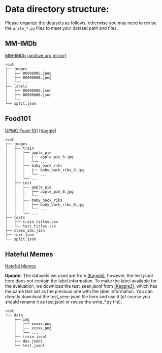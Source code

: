
# Data directory structure:
Please organize the datasets as follows, otherwise you may need to revise the `write_*.py` files to meet your dataset path and files.

## MM-IMDb
[MM-IMDb](https://github.com/johnarevalo/gmu-mmimdb) [(archive.org mirror)](https://archive.org/download/mmimdb)

    root
    ├── images            
    │   ├── 00000005.jpeg 
    │   ├── 00000008.jpeg   
    │   └── ...        
    ├── labels          
    │   ├── 00000005.json 
    │   ├── 00000008.json   
    │   └── ...        
    └── split.json 


## Food101
[UPMC Food-101](https://visiir.isir.upmc.fr/explore) [(Kaggle)](https://www.kaggle.com/datasets/gianmarco96/upmcfood101?select=texts)

    root
    ├── images            
    │   ├── train                
    │   │   ├── apple_pie
    │   │   │   ├── apple_pie_0.jpg        
    │   │   │   └── ...         
    │   │   ├── baby_back_ribs  
    │   │   │   ├── baby_back_ribs_0.jpg        
    │   │   │   └── ...    
    │   │   └── ...
    │   ├── test                
    │   │   ├── apple_pie
    │   │   │   ├── apple_pie_0.jpg        
    │   │   │   └── ...         
    │   │   ├── baby_back_ribs  
    │   │   │   ├── baby_back_ribs_0.jpg        
    │   │   │   └── ...    
    │   │   └── ...
    ├── texts          
    │   ├── train_titles.csv            
    │   └── test_titles.csv         
    ├── class_idx.json         
    ├── text.json         
    └── split.json


##  Hateful Memes
[Hateful Memes](https://ai.facebook.com/blog/hateful-memes-challenge-and-data-set/)

**Update:** The datasets we used are from [(Kaggle)](https://www.kaggle.com/datasets/parthplc/facebook-hateful-meme-dataset), however, the test.jsonl here does not contain the label information. To make the label available for the evaluation, we download the test_seen.jsonl from [(Kaggle2)](https://www.kaggle.com/datasets/williamberrios/hateful-memes), which has the same test set as the previous one with the label information. You can directly download the test_seen.jsonl file here and use it (of course you should rename it as test.jsonl or revise the write_*.py file).


    root
    └── data
        ├── img           
        │   ├── xxxxx.png 
        │   ├── xxxxx.png   
        │   └── ...        
        ├── train.jsonl          
        ├── dev.jsonl           
        └── test.jsonl 
